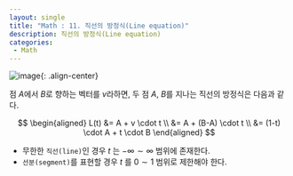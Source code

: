 ```yaml
---
layout: single
title: "Math : 11. 직선의 방정식(Line equation)"
description: 직선의 방정식(Line equation)
categories:
 - Math
---
```


![image](https://user-images.githubusercontent.com/38006679/160732825-31994032-d2df-47ba-bd06-30d615d7e30d.png){: .align-center}

점 $A$에서 $B$로 향하는 벡터를 $v$라하면, 두 점 $A$, $B$를 지나는 직선의 방정식은 다음과 같다.

$$
\begin{aligned} L(t) &= A + v \cdot t  \\ &= A + (B-A) \cdot t  \\ &= (1-t) \cdot A + t \cdot B \end{aligned}
$$

- 무한한 `직선(line)`인 경우 $t$ 는 $-\infty \sim \infty$ 범위에 존재한다.
- `선분(segment)`를 표현할 경우 $t$ 를 $0 \sim 1$ 범위로 제한해야 한다.